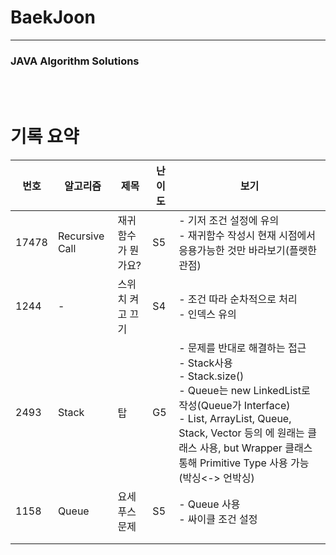 # BaekJoon

----

### JAVA Algorithm Solutions
<br><br>

# 기록 요약
| 번호  | 알고리즘       | 제목               | 난이도 | 보기                                                         |
| ----- | -------------- | ------------------ | ------ | ------------------------------------------------------------ |
| 17478 | Recursive Call | 재귀함수가 뭔가요? | S5     | - 기저 조건 설정에 유의<br />- 재귀함수 작성시 현재 시점에서 응용가능한 것만 바라보기(플랫한 관점) |
| 1244  | -              | 스위치 켜고 끄기   | S4     | - 조건 따라 순차적으로 처리<br />- 인덱스 유의               |
| 2493  | Stack          | 탑                 | G5     | - 문제를 반대로 해결하는 접근<br />- Stack사용<br />- Stack.size()<br />- Queue는 new LinkedList로 작성(Queue가 Interface)<br />- List, ArrayList, Queue, Stack, Vector 등의 <E>에 원래는 클래스 사용, but Wrapper 클래스 통해 Primitive Type 사용 가능(박싱<-> 언박싱) |
| 1158  | Queue          | 요세푸스 문제      | S5     | - Queue 사용<br />- 싸이클 조건 설정                         |
|       |                |                    |        |                                                              |
|       |                |                    |        |                                                              |

